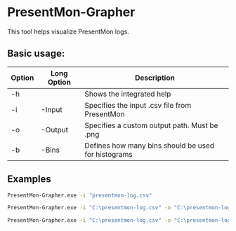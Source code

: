 # PresentMon-Grapher

This tool helps visualize PresentMon logs.

## Basic usage:

| Option | Long Option | Description                                         |
|--------|-------------|-----------------------------------------------------|
| -h     |             | Shows the integrated help                           |
| -i     | -Input      | Specifies the input .csv file from PresentMon       |
| -o     | -Output     | Specifies a custom output path. Must be .png        |
| -b     | -Bins       | Defines how many bins should be used for histograms |

## Examples
```cmd
PresentMon-Grapher.exe -i "presentmon-log.csv"
```

```cmd
PresentMon-Grapher.exe -i "C:\presentmon-log.csv" -o "C:\presentmon-log.png"
```

```cmd
PresentMon-Grapher.exe -i "C:\presentmon-log.csv" -o "C:\presentmon-log.png" -b 40
```
